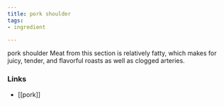 ```yaml
---
title: pork shoulder
tags:
- ingredient

---
```

pork shoulder Meat from this section is relatively fatty, which makes for juicy, tender, and flavorful roasts as well as clogged arteries.

### Links

* [[pork]]
